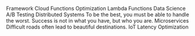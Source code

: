Framework Cloud Functions Optimization Lambda Functions Data Science A/B Testing Distributed Systems To be the best, you must be able to handle the worst. Success is not in what you have, but who you are. Microservices Difficult roads often lead to beautiful destinations. IoT Latency Optimization

